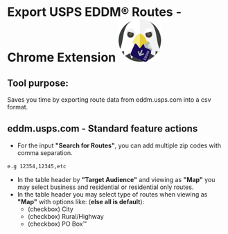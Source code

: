 # Export USPS EDDM® Routes - Chrome Extension <img src="https://github.com/williamgregorio/eddm-route-exporter/blob/main/assets/eddm-exporter-extension-icon-0.2.0.png" width="98" height="98" alt="icon for eddm route exporter" />

## Tool purpose:
Saves you time by exporting route data from eddm.usps.com into a csv format.


## eddm.usps.com - Standard feature actions
- For the input **"Search for Routes"**, you can add multiple zip codes with comma separation.
```bash
e.g 12354,12345,etc
```
- In the table header by **"Target Audience"** and viewing as **"Map"** you may select business and residential or residential only routes.
- In the table header you may select type of routes when viewing as **"Map"** with options like: (**else all is default**):
  - (checkbox) City
  - (checkbox) Rural/Highway
  - (checkbox) PO Box™

